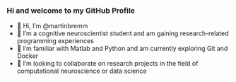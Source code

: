 ### Hi and welcome to my GitHub Profile

- 👋 Hi, I’m @martinbremm
- 👀 I’m a cognitive neuroscientist student and am gaining research-related programming experiences
- 🌱 I’m familiar with Matlab and Python and am currently exploring Git and Docker
- 💞️ I’m looking to collaborate on research projects in the field of computational neuroscience or data science

